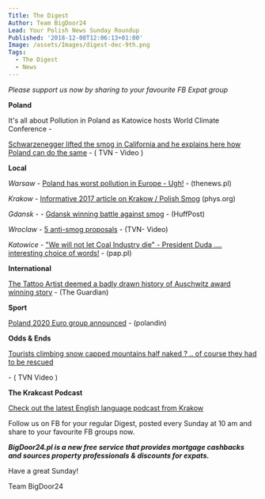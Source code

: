 ```yaml
---
Title: The Digest
Author: Team BigDoor24
Lead: Your Polish News Sunday Roundup
Published: '2018-12-08T12:06:13+01:00'
Image: /assets/Images/digest-dec-9th.png
Tags:
  - The Digest
  - News
---
```

_Please support us now by sharing to your favourite FB Expat group_

<div class="sharethis-inline-share-buttons"></div>

**Poland**

It's all about Pollution in Poland as Katowice hosts World Climate Conference - 

[Schwarzenegger lifted the smog in California and he explains here how Poland can do the same](https://www.tvn24.pl/tvn24-news-in-english,157,m/arnold-schwarzenegger-in-an-exclusive-interview-for-tvn24-bis,889602.html) - ( TVN - Video )

**Local**

_Warsaw_ - [ Poland has worst pollution in Europe - Ugh!](http://thenews.pl/1/9/Artykul/396103,Poland%E2%80%99s-air-pollution-worst-in-Europe-auditors-)  - (thenews.pl)

_Krakow_ -  [Informative 2017 article on Krakow / Polish Smog](https://phys.org/news/2017-02-smog-coal-addicted-poland.html) (phys.org)

_Gdansk_ - - [Gdansk winning battle against smog](https://www.huffingtonpost.com/pawel-adamowicz/gdansk-winning-battle-aga_b_14103748.html?guccounter=1) - (HuffPost)

_Wroclaw_ - [5 anti-smog proposals](https://www.tvn24.pl/tvn24-news-in-english,157,m/city-of-wroclaw-considers-five-options-of-battling-smog,889226.html) - (TVN- Video)

_Katowice_ -  ["We will not let Coal Industry die" - President Duda .... interesting choice of words!](https://www.pap.pl/en/news/news%2C369015%2Ci-will-not-let-polish-coal-industry-die-president.html) - (pap.pl)

**International**

[The Tattoo Artist deemed a badly drawn history of Auschwitz award winning story](https://www.theguardian.com/books/2018/dec/07/the-tattooist-of-auschwitz-attacked-as-inauthentic-by-camp-memorial-centre?CMP=Share_AndroidApp_Email) - (The Guardian) 

**Sport**

[Poland 2020 Euro group announced](https://polandin.com/40243288/football-euro-2020-qualifying-groups-announced) - (polandin)

**Odds & Ends**

[Tourists climbing snow capped mountains half naked ? .. of course they had to be rescued](https://www.tvn24.pl/tvn24-news-in-english,157,m/group-of-tourist-wanted-to-top-a-mountain-half-naked,890497.html)

\- ( TVN Video )

**The Krakcast Podcast**

[Check out the latest English language podcast from Krakow](https://www.krakcast.pl/e/krakcast-news-1543961598/)

Follow us on FB for your regular Digest, posted every Sunday at 10 am and share to your favourite FB groups now.

_**BigDoor24.pl is a new free service that provides mortgage cashbacks and sources property professionals & discounts for expats.**_

Have a great Sunday!

Team BigDoor24
